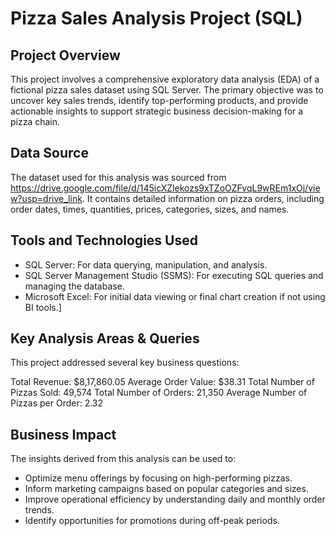 # Pizza Sales Analysis Project (SQL)

## Project Overview
This project involves a comprehensive exploratory data analysis (EDA) of a fictional pizza sales dataset using SQL Server. The primary objective was to uncover key sales trends, identify top-performing products, and provide actionable insights to support strategic business decision-making for a pizza chain.

## Data Source
The dataset used for this analysis was sourced from https://drive.google.com/file/d/145icXZlekozs9xTZoOZFvqL9wREm1xOj/view?usp=drive_link. It contains detailed information on pizza orders, including order dates, times, quantities, prices, categories, sizes, and names.

## Tools and Technologies Used
* SQL Server: For data querying, manipulation, and analysis.
* SQL Server Management Studio (SSMS): For executing SQL queries and managing the database.
* Microsoft Excel: For initial data viewing or final chart creation if not using BI tools.]

## Key Analysis Areas & Queries
This project addressed several key business questions:

Total Revenue: $8,17,860.05
Average Order Value: $38.31
Total Number of Pizzas Sold: 49,574
Total Number of Orders: 21,350
Average Number of Pizzas per Order: 2.32

## Business Impact
The insights derived from this analysis can be used to:
* Optimize menu offerings by focusing on high-performing pizzas.
* Inform marketing campaigns based on popular categories and sizes.
* Improve operational efficiency by understanding daily and monthly order trends.
* Identify opportunities for promotions during off-peak periods.
